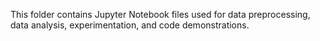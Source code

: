 This folder contains Jupyter Notebook files used for data preprocessing, data analysis, experimentation, and code demonstrations.
